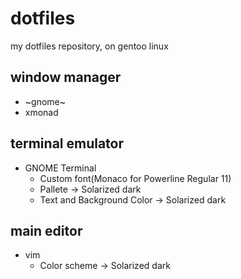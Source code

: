 # dotfiles
my dotfiles repository, on gentoo linux
## window manager
- ~gnome~
- xmonad
## terminal emulator
- GNOME Terminal
  - Custom font(Monaco for Powerline Regular 11)
  - Pallete                   -> Solarized dark
  - Text and Background Color -> Solarized dark
## main editor
- vim
  - Color scheme              -> Solarized dark
